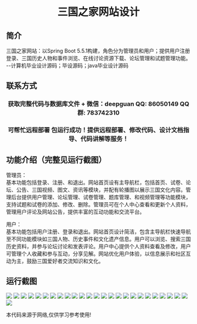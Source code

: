 <p><h1 align="center">三国之家网站设计</h1></p>

## 简介
三国之家网站：以Spring Boot 5.5.1构建，角色分为管理员和用户；提供用户注册登录、三国历史人物和事件浏览、在线讨论资源下载、论坛管理和试题管理功能。    --计算机毕业设计源码；毕设源码；java毕业设计源码


## 联系方式
<p><h3 align="center">获取完整代码与数据库文件 + 微信：deepguan QQ: 86050149 QQ群: 783742310</h3></p>
<p><h3 align="center">可帮忙远程部署 包运行成功！提供远程部署、修改代码、设计文档指导、代码讲解等服务！</h3></p>

## 功能介绍（完整见运行截图）
管理员：  
基本功能包括登录、注册、和退出。网站首页设有主导航栏，包括首页、试卷、论坛、公告、三国视频、图文、资讯等模块，并配有轮播图以展示三国文化内容。管理后台提供用户管理、论坛管理、试卷管理、题库管理、和视频管理等功能模块，支持试题和试卷的添加、修改、删除。管理员可在个人中心查看和更新个人资料，管理用户评论及网站公告，提供丰富的互动功能和交流平台。  

用户：  
基本功能包括用户注册、登录和退出。网站首页设计简洁，包含主导航栏快速导航至不同功能模块如三国人物、历史事件和文化遗产信息。用户可以浏览、搜索三国历史资料，并参与论坛讨论和发表评论。用户中心提供个人资料查看及修改，用户可管理个人收藏和参与互动，分享见解。网站优化用户体验，以信息展示和社区互动为主，鼓励三国爱好者交流知识和文化。


## 运行截图
![](img/001.jpg)
![](img/002.jpg)
![](img/003.jpg)
![](img/004.jpg)
![](img/005.jpg)
![](img/006.jpg)
![](img/007.jpg)
![](img/008.jpg)
![](img/009.jpg)
![](img/010.jpg)
![](img/011.jpg)
![](img/012.jpg)
![](img/013.jpg)
![](img/014.jpg)
![](img/015.jpg)
![](img/016.jpg)
![](img/017.jpg)
![](img/018.jpg)
![](img/019.jpg)
![](img/020.jpg)
![](img/021.jpg)
![](img/022.jpg)
![](img/023.jpg)
![](img/024.jpg)
![](img/025.jpg)
![](img/026.jpg)

<p>本代码来源于网络,仅供学习参考使用!</p>
